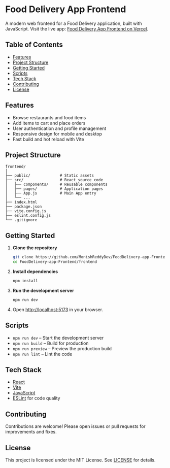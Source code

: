 # Food Delivery App Frontend

A modern web frontend for a Food Delivery application, built with JavaScript. Visit the live app: [Food Delivery App Frontend on Vercel](https://food-delivery-app-frontend-gules.vercel.app).

## Table of Contents

- [Features](#features)
- [Project Structure](#project-structure)
- [Getting Started](#getting-started)
- [Scripts](#scripts)
- [Tech Stack](#tech-stack)
- [Contributing](#contributing)
- [License](#license)

## Features

- Browse restaurants and food items
- Add items to cart and place orders
- User authentication and profile management
- Responsive design for mobile and desktop
- Fast build and hot reload with Vite

## Project Structure

```
frontend/
│
├── public/             # Static assets
├── src/                # React source code
│   ├── components/     # Reusable components
│   ├── pages/          # Application pages
│   ├── App.js          # Main App entry
│   └── ...
├── index.html
├── package.json
├── vite.config.js
├── eslint.config.js
└── .gitignore
```

## Getting Started

1. **Clone the repository**
   ```bash
   git clone https://github.com/MonishReddyDev/FoodDelivery-app-Frontend.git
   cd FoodDelivery-app-Frontend/frontend
   ```

2. **Install dependencies**
   ```bash
   npm install
   ```

3. **Run the development server**
   ```bash
   npm run dev
   ```

4. Open [http://localhost:5173](http://localhost:5173) in your browser.

## Scripts

- `npm run dev` – Start the development server
- `npm run build` – Build for production
- `npm run preview` – Preview the production build
- `npm run lint` – Lint the code

## Tech Stack

- [React](https://react.dev/)
- [Vite](https://vitejs.dev/)
- [JavaScript](https://developer.mozilla.org/docs/Web/JavaScript)
- [ESLint](https://eslint.org/) for code quality

## Contributing

Contributions are welcome! Please open issues or pull requests for improvements and fixes.

## License

This project is licensed under the MIT License. See [LICENSE](../LICENSE) for details.
